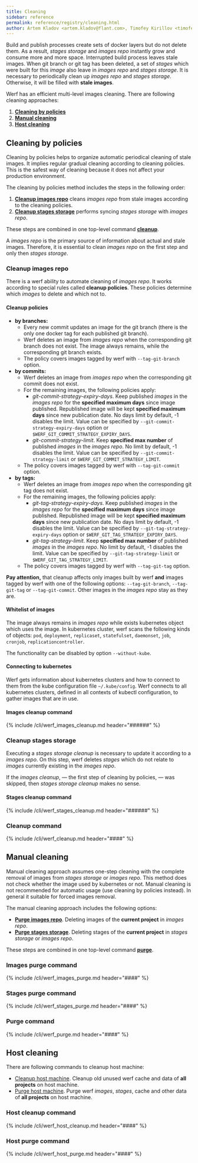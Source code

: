 ```yaml
---
title: Cleaning
sidebar: reference
permalink: reference/registry/cleaning.html
author: Artem Kladov <artem.kladov@flant.com>, Timofey Kirillov <timofey.kirillov@flant.com>
---
```


Build and publish processes create sets of docker layers but do not delete them. 
As a result, _stages storage_ and _images repo_ instantly grow and consume more and more space. 
Interrupted build process leaves stale images. 
When git branch or git tag has been deleted, a set of _stages_ which were built for this _image_ also leave in _images repo_ and _stages storage_. 
It is necessary to periodically clean up _images repo_ and _stages storage_. 
Otherwise, it will be filled with **stale images**.

Werf has an efficient multi-level images cleaning. There are following cleaning approaches:

1. [**Cleaning by policies**](#cleaning-by-policies)
2. [**Manual cleaning**](#manual-cleaning)
3. [**Host cleaning**](#host-cleaning)

## Cleaning by policies

Cleaning by policies helps to organize automatic periodical cleaning of stale images. 
It implies regular gradual cleaning according to cleaning policies. 
This is the safest way of cleaning because it does not affect your production environment.

The cleaning by policies method includes the steps in the following order:
1. [**Cleanup images repo**](#cleanup-images-repo) cleans _images repo_ from stale images according to the cleaning policies.
2. [**Cleanup stages storage**](#cleanup-stages-storage) performs syncing _stages storage_ with _images repo_.

These steps are combined in one top-level command [**cleanup**](#cleanup-command).  

A _images repo_ is the primary source of information about actual and stale images. 
Therefore, it is essential to clean _images repo_ on the first step and only then _stages storage_.

### Cleanup images repo

There is a werf ability to automate cleaning of _images repo_. 
It works according to special rules called **cleanup policies**. 
These policies determine which _images_ to delete and which not to.

#### Cleanup policies

* **by branches:**
    * Every new commit updates an image for the git branch (there is the only one docker tag for each published git branch).
    * Werf deletes an image from _images repo_ when the corresponding git branch does not exist. The image always remains, while the corresponding git branch exists.
    * The policy covers images tagged by werf with `--tag-git-branch` option.
* **by commits:**
    * Werf deletes an image from _images repo_ when the corresponding git commit does not exist.
    * For the remaining images, the following policies apply:
      * _git-commit-strategy-expiry-days_. 
      Keep published _images_ in the _images repo_ for the **specified maximum days** since image published. 
      Republished image will be kept **specified maximum days** since new publication date.
      No days limit by default, -1 disables the limit.
      Value can be specified by `--git-commit-strategy-expiry-days` option or `$WERF_GIT_COMMIT_STRATEGY_EXPIRY_DAYS`.
      * _git-commit-strategy-limit_. 
      Keep **specified max number** of published _images_ in the _images repo_. 
      No limit by default, -1 disables the limit. 
      Value can be specified by `--git-commit-strategy-limit` or `$WERF_GIT_COMMIT_STRATEGY_LIMIT`.
    * The policy covers images tagged by werf with `--tag-git-commit` option.
* **by tags:**
    * Werf deletes an image from _images repo_ when the corresponding git tag does not exist.
    * For the remaining images, the following policies apply:
       * _git-tag-strategy-expiry-days_. 
       Keep published _images_ in the _images repo_ for the **specified maximum days** since image published. 
       Republished image will be kept **specified maximum days** since new publication date.
       No days limit by default, -1 disables the limit.
       Value can be specified by `--git-tag-strategy-expiry-days` option or `$WERF_GIT_TAG_STRATEGY_EXPIRY_DAYS`.
       * _git-tag-strategy-limit_. 
       Keep **specified max number** of published _images_ in the _images repo_. 
       No limit by default, -1 disables the limit. 
       Value can be specified by `--git-tag-strategy-limit` or `$WERF_GIT_TAG_STRATEGY_LIMIT`.
    * The policy covers images tagged by werf with `--tag-git-tag` option.

**Pay attention,** that cleanup affects only images built by werf **and** images tagged by werf with one of the following options: `--tag-git-branch`, `--tag-git-tag` or `--tag-git-commit`. 
Other images in the _images repo_ stay as they are.

#### Whitelist of images

The image always remains in _images repo_ while exists kubernetes object which uses the image. 
In kubernetes cluster, werf scans the following kinds of objects: `pod`, `deployment`, `replicaset`, `statefulset`, `daemonset`, `job`, `cronjob`, `replicationcontroller`.

The functionality can be disabled by option `--without-kube`.

#### Connecting to kubernetes

Werf gets information about kubernetes clusters and how to connect to them from the kube configuration file `~/.kube/config`. Werf connects to all kubernetes clusters, defined in all contexts of kubectl configuration, to gather images that are in use.

#### Images cleanup command

{% include /cli/werf_images_cleanup.md header="######" %}

### Cleanup stages storage

Executing a _stages storage cleanup_ is necessary to update it according to a _images repo_. 
On this step, werf deletes _stages_ which do not relate to _images_ currently existing in the _images repo_.

If the _images cleanup_, — the first step of cleaning by policies, — was skipped, then _stages storage cleanup_ makes no sense.

#### Stages cleanup command

{% include /cli/werf_stages_cleanup.md header="######" %}

### Cleanup command

{% include /cli/werf_cleanup.md header="####" %}

## Manual cleaning

Manual cleaning approach assumes one-step cleaning with the complete removal of images from _stages storage_ or _images repo_. 
This method does not check whether the image used by kubernetes or not. 
Manual cleaning is not recommended for automatic usage (use cleaning by policies instead). 
In general it suitable for forced images removal.

The manual cleaning approach includes the following options:

* [**Purge images repo**](#images-purge-command). Deleting images of the **current project** in _images repo_.
* [**Purge stages storage**](#stages-purge-command). Deleting stages of the **current project** in _stages storage_ or _images repo_.

These steps are combined in one top-level command [**purge**](#purge-command).

### Images purge command

{% include /cli/werf_images_purge.md header="####" %}

### Stages purge command

{% include /cli/werf_stages_purge.md header="####" %}

### Purge command

{% include /cli/werf_purge.md header="####" %}

## Host cleaning

There are following commands to cleanup host machine:

* [Cleanup host machine](#host-cleanup-command). Cleanup old unused werf cache and data of **all projects** on host machine.
* [Purge host machine](#host-purge-command). Purge werf _images_, _stages_, cache and other data of **all projects** on host machine.

### Host cleanup command

{% include /cli/werf_host_cleanup.md header="####" %}

### Host purge command

{% include /cli/werf_host_purge.md header="####" %}
